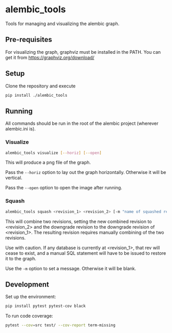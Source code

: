 # alembic_tools

Tools for managing and visualizing the alembic graph.

## Pre-requisites

For visualizing the graph, graphviz must be installed in the PATH. You can get it from https://graphviz.org/download/

## Setup

Clone the repository and execute

```bash
pip install ./alembic_tools
```

## Running

All commands should be run in the root of the alembic project (wherever alembic.ini is).

### Visualize

```bash
alembic_tools visualize [--horiz] [--open]
```

This will produce a png file of the graph.

Pass the `--horiz` option to lay out the graph horizontally. Otherwise it will be vertical.

Pass the `--open` option to open the image after running.

### Squash

```bash
alembic_tools squash <revision_1> <revision_2> [-m "name of squashed revision"]
```

This will combine two revisions, setting the new combined revision to <revision_2> and the downgrade revision to the downgrade revision of <revision_1>. The resulting revision requires manually combining of the two revisions.

Use with caution. If any database is currently at <revision_1>, that rev will cease to exist, and a manual SQL statement will have to be issued to restore it to the graph.

Use the `-m` option to set a message. Otherwise it will be blank.

## Development

Set up the environment:

```bash
pip install pytest pytest-cov black
```

To run code coverage:

```bash
pytest --cov=src test/ --cov-report term-missing
```